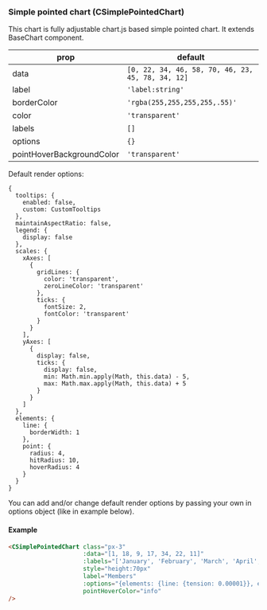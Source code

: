 ### Simple pointed chart (CSimplePointedChart)
This chart is fully adjustable chart.js based simple pointed chart. It extends BaseChart component.

prop | default
--- | ---
data  | `[0, 22, 34, 46, 58, 70, 46, 23, 45, 78, 34, 12]`
label  | `'label:string'`
borderColor  | `'rgba(255,255,255,255,.55)'`
color  |  `'transparent'`
labels  | `[]`
options  | `{}`
pointHoverBackgroundColor  |  `'transparent'`

Default render options:
```
{
  tooltips: {
    enabled: false,
    custom: CustomTooltips
  },
  maintainAspectRatio: false,
  legend: {
    display: false
  },
  scales: {
    xAxes: [
      {
        gridLines: {
          color: 'transparent',
          zeroLineColor: 'transparent'
        },
        ticks: {
          fontSize: 2,
          fontColor: 'transparent'
        }
      }
    ],
    yAxes: [
      {
        display: false,
        ticks: {
          display: false,
          min: Math.min.apply(Math, this.data) - 5,
          max: Math.max.apply(Math, this.data) + 5
        }
      }
    ]
  },
  elements: {
    line: {
      borderWidth: 1
    },
    point: {
      radius: 4,
      hitRadius: 10,
      hoverRadius: 4
    }
  }
}
```

You can add and/or change default render options by passing your own in options object (like in example below).

#### Example
```html
<CSimplePointedChart class="px-3"
                     :data="[1, 18, 9, 17, 34, 22, 11]"
                     :labels="['January', 'February', 'March', 'April',  'May', 'June', 'July']"
                     style="height:70px"
                     label="Members"
                     :options="{elements: {line: {tension: 0.00001}}, elements: {line: {borderWidth: 0.5}}}"
                     pointHoverColor="info"
/>
```
